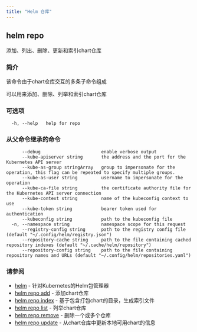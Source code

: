 ```yaml
---
title: "Helm 仓库"
---
```


## helm repo

添加、列出、删除、更新和索引chart仓库

### 简介

该命令由于chart仓库交互的多条子命令组成

可以用来添加、删除、列举和索引chart仓库

### 可选项

```shell
  -h, --help   help for repo
```

### 从父命令继承的命令

```shell
      --debug                       enable verbose output
      --kube-apiserver string       the address and the port for the Kubernetes API server
      --kube-as-group stringArray   group to impersonate for the operation, this flag can be repeated to specify multiple groups.
      --kube-as-user string         username to impersonate for the operation
      --kube-ca-file string         the certificate authority file for the Kubernetes API server connection
      --kube-context string         name of the kubeconfig context to use
      --kube-token string           bearer token used for authentication
      --kubeconfig string           path to the kubeconfig file
  -n, --namespace string            namespace scope for this request
      --registry-config string      path to the registry config file (default "~/.config/helm/registry.json")
      --repository-cache string     path to the file containing cached repository indexes (default "~/.cache/helm/repository")
      --repository-config string    path to the file containing repository names and URLs (default "~/.config/helm/repositories.yaml")
```

### 请参阅

* [helm](helm.md) - 针对Kubernetes的Helm包管理器
* [helm repo add](helm_repo_add.md) - 添加chart仓库
* [helm repo index](helm_repo_index.md) - 基于包含打包chart的目录，生成索引文件
* [helm repo list](helm_repo_list.md) - 列举chart仓库
* [helm repo remove](helm_repo_remove.md) - 删除一个或多个仓库
* [helm repo update](helm_repo_update.md) - 从chart仓库中更新本地可用chart的信息
